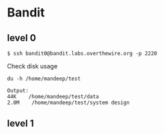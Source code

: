 # Bandit

## level 0
```
$ ssh bandit0@bandit.labs.overthewire.org -p 2220
```
Check disk usage
```
du -h /home/mandeep/test 

Output:
44K    /home/mandeep/test/data
2.0M    /home/mandeep/test/system design
```
## level 1
